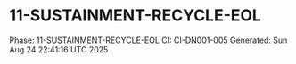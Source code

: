 # 11-SUSTAINMENT-RECYCLE-EOL
Phase: 11-SUSTAINMENT-RECYCLE-EOL
CI: CI-DN001-005
Generated: Sun Aug 24 22:41:16 UTC 2025

